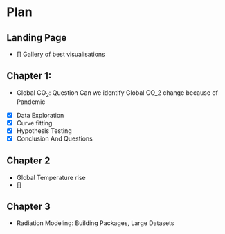 # Plan 
## Landing Page
- [] Gallery of best visualisations
## Chapter 1:
-  Global $\textrm{CO}_2$: Question Can we identify Global CO_2 change because of Pandemic 

- [x] Data Exploration
- [x] Curve fitting
- [x] Hypothesis Testing 
- [x] Conclusion And Questions
## Chapter 2
- Global Temperature rise
- []
## Chapter 3
- Radiation Modeling: Building Packages, Large Datasets  
